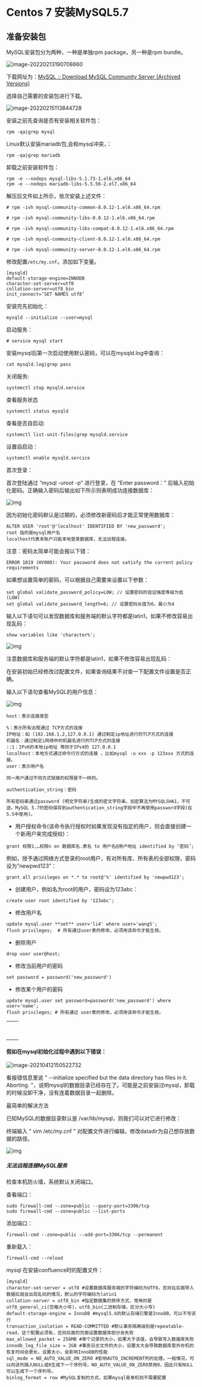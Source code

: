 # Centos 7 安装MySQL5.7

## 准备安装包

MySQL安装包分为两种，一种是单独rpm package，另一种是rpm bundle。

![image-20220213190708660](..\picture\image-20220213190708660.png)

下载网址为：[MySQL :: Download MySQL Community Server (Archived Versions)](https://downloads.mysql.com/archives/community/)

选择自己需要的安装包进行下载。

![image-20220215113844728](..\picture\image-20220215113844728.png)

安装之前先查询是否有安装相关软件包：

```
rpm -qa|grep mysql
```

Linux默认安装mariadb包,会和mysql冲突，：

```
rpm -qa|grep mariadb
```

卸载之前安装软件包：

```
rpm -e --nodeps mysql-libs-5.1.73-1.el6.x86_64
rpm -e --nodeps mariadb-libs-5.5.56-2.el7.x86_64
```

解压后文件如上所示，依次安装上述文件：

```
# rpm -ivh mysql-community-common-8.0.12-1.el6.x86_64.rpm

# rpm -ivh mysql-community-libs-8.0.12-1.el6.x86_64.rpm

# rpm -ivh mysql-community-libs-compat-8.0.12-1.el6.x86_64.rpm

# rpm -ivh mysql-community-client-8.0.12-1.el6.x86_64.rpm

# rpm -ivh mysql-community-server-8.0.12-1.el6.x86_64.rpm
```



修改配置`/etc/my.cnf`。添加如下变量。

```
[mysqld]
default-storage-engine=INNODB
character-set-server=utf8
collation-server=utf8_bin
init_connect=’SET NAMES utf8’
```

安装完先初始化：

```
mysqld --initialize --user=mysql
```

启动服务：

```
# service mysql start
```

安装mysql后第一次启动使用默认密码，可以在mysqld.log中查询：

```
cat mysqld.log|grep pass
```

关闭服务:

```
systemctl stop mysqld.service
```

查看服务状态

```
systemctl status mysqld
```

查看是否自启动:

```
systemctl list-unit-files|grep mysqld.service
```

设置自启动：

```
systemctl enable mysqld.sercice
```

首次登录：

首次登陆通过 “mysql -uroot -p” 进行登录，在 “Enter password：” 后输入初始化密码。正确输入密码后输出如下所示则表明成功连接数据库：

![img](..\picture\9d4f44d5f5dd51f61a28efde52feafc2.png)

因为初始化密码默认是过期的，必须修改新密码后才能正常使用数据库：

```
ALTER USER 'root'@'localhost' IDENTIFIED BY 'new_password';
root 指的是mysql用户名
localhost代表本账户只能本地登录数据库，无法远程连接。
```

注意：密码太简单可能会报以下错：

```
ERROR 1819 (HY000): Your password does not satisfy the current policy requirements
```

如果想设置简单的密码，可以根据自己需要来设置以下参数：

```
set global validate_password_policy=LOW; // 设置密码的验证强度等级为低(LOW)
set global validate_password_length=6; // 设置密码长度为6，最小为4
```

输入以下语句可以发现数据库和服务端的默认字符都是latin1，如果不修改容易出现乱码：

```
show variables like 'character%';
```

![img](..\picture\1bc64ba1337bc703a2dca57ad31884c7.png)

注意数据库和服务端的默认字符都是latin1，如果不修改容易出现乱码：

在安装初始已经修改过配置文件，如果查询结果不对查一下配置文件设置是否正确。

输入以下语句查看MySQL的用户信息：

![img](..\picture\91406878f752fd41a53884bb8533fda5.png)

```
host：表示连接类型

%：表示所有远程通过 TCP方式的连接
IP地址：如 (192.168.1.2,127.0.0.1) 通过制定ip地址进行的TCP方式的连接
机器名：通过制定i网络中的机器名进行的TCP方式的连接
::1：IPv6的本地ip地址 等同于IPv4的 127.0.0.1
localhost：本地方式通过命令行方式的连接 ，比如mysql -u xxx -p 123xxx 方式的连接。
user：表示用户名

同一用户通过不同方式链接的权限是不一样的。

authentication_string：密码

所有密码串通过password (明文字符串)生成的密文字符串。加密算法为MYSQLSHA1，不可逆。MySQL 5.7的密码保存到authentication_string字段中不再使用password字段(在5.5中使用)。

```

- 用户授权命令(该命令执行授权时如果发现没有指定的用户，则会直接创建一个新用户来完成授权)：

```
grant 权限1,…权限n on 数据库名.表名 to 用户名@用户地址 identified by ‘密码’;
```

例如，授予通过网络方式登录的root用户，有对所有库、所有表的全部权限，密码设为”newpwd123”：

```
grant all privileges on *.* to root@'%' identified by 'newpwd123';
```

- 创建用户，例如名为root的用户，密码设为123abc：

```
create user root identified by '123abc';
```

- 修改用户名

```
update mysql.user **set** user='li4' where user='wang5';
flush privileges;  # 所有通过user表的修改，必须用该命令才能生效。
```

- 删除用户

```
drop user user@host;
```

- 修改当前用户的密码

```
set password = password('new_password')
```

- 修改某个用户的密码

```
update mysql.user set password=password('new_password') where user='name';
flush privileges; # 所有通过 user表的修改，必须用该命令才能生效。
```

|      |      |
| :--: | :--: |
|      |      |
|      |      |
|      |      |
|      |      |
|      |      |
|      |      |
|      |      |
|      |      |

#### 假如在mysql初始化过程中遇到以下错误：

![image-20210412150522732](..\picture\246ec3c375fb3c6539b9570c2d27cb7b.png)

看报错信息里说 " --initialize specified but the data directory has files in it. Aborting. "，说明mysql的数据目录已经存在了。可能是之前安装过mysql，卸载的时候没卸干净，没有连着数据目录一起删除。

最简单的解决方法

已知MySQL的数据目录默认是 /var/lib/mysql，则我们可以对它进行修改：

终端输入 " vim /etc/my.cnf " 对配置文件进行编辑，修改datadir为自己想存放数据的路径。

![img](..\picture\944d9b35bdea737d7f81561b2a1fe071.png)

##### 无法远程连接MySQL服务

检查本机防火墙，系统默认关闭端口。

查看端口：

```
sudo firewall-cmd --zone=public --query-port=3306/tcp
sudo firewall-cmd --zone=public --list-ports
```

添加端口：

```
firewall-cmd --zone=public --add-port=3306/tcp --permanent
```

重新载入：

```
firewall-cmd --reload
```









mysql  在安装confluence时的配置文件：

```
[mysqld]
character-set-server = utf8 #设置数据库服务端的字符编码为UTF8，否则在后面导入数据后就会出现乱码的情况，默认的字符编码为latin1
collation-server = utf8_bin #指定数据集的排序方式，常用的是utf8_general_ci(忽略大小写)，utf8_bin(二进制存储，区分大小写)
default-storage-engine = InnoDB #mysql5.6的默认存储引擎是InnoDB，可以不写该行
transaction_isolation = READ-COMMITTED #默认事务隔离级别是repeatable-read，这个配置必须有，否则后面的页面设置数据库部分会失败
max_allowed_packet = 256MB #单个记录的大小，如果大于该值，会导致写入数据库失败
innodb_log_file_size = 2GB #事务日志文件的大小，设置太大会导致数据库意外夯机的恢复时间会更长，设置太小，会影响InnoDB的性能
sql_mode = NO_AUTO_VALUE_ON_ZERO #影响AUTO_INCREMENT列的处理。一般情况，可以向该列插入NULL或0生成下一个序列号。NO_AUTO_VALUE_ON_ZERO禁用0，因此只有NULL可以生成下一个序列号。
binlog_format = row #MySQL复制的方式，如果mysql是单机则不需要配置
```

